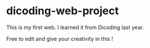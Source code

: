 # dicoding-web-project
This is my first web. I learned it from Dicoding last year.

Free to edit and give your creativity in this !
